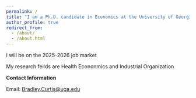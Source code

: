 ```yaml
---
permalink: /
title: "I am a Ph.D. candidate in Economics at the University of Georgia."
author_profile: true
redirect_from: 
  - /about/
  - /about.html
---
```


I will be on the 2025-2026 job market

My research feilds are Health Econonmics and Industrial Organization 

**Contact Information**

Email: Bradley.Curtis@uga.edu

